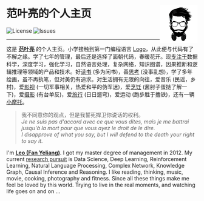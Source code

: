 # 范叶亮的个人主页 <img src="static/images/web/icon-192x192.png" align="right" alt="logo" height="100" style="border: none; float: right;">

![License](https://img.shields.io/badge/license-CC%20BY--NC--SA%204.0-blue.svg)
![Issues](https://img.shields.io/github/issues/leovan/leovan.me.svg)

---

这是 [**范叶亮**](https://leovan.me) 的个人主页。小学接触到第一门编程语言 [Logo](https://zh.wikipedia.org/wiki/Logo_(程序语言))，从此便与代码有了不解之缘。学了七年的管理，最后还是选择了面朝代码，春暖花开。现[专注于](https://leovan.me/cn/resume/)数据科学，深度学习，强化学习，自然语言处理，复杂网络，知识图谱，因果推断和逻辑推理等领域的产品和技术。好[读书](https://leovan.me/books/) (多为闲书)，善[思考](https://leovan.me/categories/思考/) (没事乱想)，学了多年绘画，虽不再执笔，但对美仍有追求。对生活拥有无限的向往，爱音乐 (民谣，乡村)，爱[影视](https://leovan.me/videos/) (一切军事相关，热爱和平的伪军迷)，爱[烹饪](https://leovan.me/cooking/) (酱肘子蛋挞了解一下)，爱[摄影](https://leovan.me/photography/) (有台单反)，爱[旅行](https://leovan.me/categories/旅行/) (日日遛弯)，爱运动 (跑步胜于撸铁)，还有一辆[小摩托](https://leovan.me/motorcycle/)。

> 我不同意你的观点，但是我誓死捍卫你说话的权利。  
> _Je ne suis pas d'accord avec ce que vous dites, mais je me battrai jusqu'à la mort pour que vous ayez le droit de le dire._  
> _I disapprove of what you say, but I will defend to the death your right to say it._

I'm [**Leo (Fan Yeliang)**](https://leovan.me). I got my master degree of management in 2012. My current [research pursuit](https://leovan.me/en/resume/) is Data Science, Deep Learning, Reinforcement Learning, Natural Language Processing, Complex Network, Knowledge Graph, Causal Inference and Reasoning. I like reading, thinking, music, movie, cooking, photography and fitness. Since all these things make me feel be loved by this world. Trying to live in the real moments, and watching life goes on and on ...
